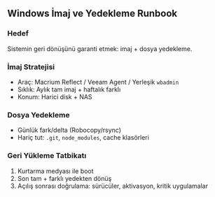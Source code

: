 ## Windows İmaj ve Yedekleme Runbook

### Hedef
Sistemin geri dönüşünü garanti etmek: imaj + dosya yedekleme.

### İmaj Stratejisi
- Araç: Macrium Reflect / Veeam Agent / Yerleşik `wbadmin`
- Sıklık: Aylık tam imaj + haftalık farklı
- Konum: Harici disk + NAS

### Dosya Yedekleme
- Günlük fark/delta (Robocopy/rsync)
- Hariç tut: `.git`, `node_modules`, cache klasörleri

### Geri Yükleme Tatbikatı
1) Kurtarma medyası ile boot
2) Son tam + farklı yedekten dönüş
3) Açılış sonrası doğrulama: sürücüler, aktivasyon, kritik uygulamalar


